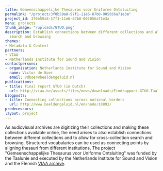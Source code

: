 ```yaml
---
title: Gemeenschappelijke Thesaurus voor Uniforme Ontsluiting
permalink: "/project/3f0b59a8-57f1-11e6-87b0-005056a71e3a"
project_id: 3f0b59a8-57f1-11e6-87b0-005056a71e3a
menu: projects
thumb_image: "/uploads/GTUO.png"
description: Establish connections between different collections and allow for cross-collection
  search and browsing
themes:
- Metadata & Context
partners:
- VIAA
- Netherlands Institute for Sound and Vision
contactpersons:
- organization: Netherlands Institute for Sound and Vision
  name: Victor de Boer
  email: vdboer@beeldengeluid.nl
publications:
- title: Final report GTUO (in Dutch)
  url: http://viaa.be/assets/files/news/downloads/Eindrapport-GTUO-Taalunie.pdf
blogposts:
- title: Connecting collections across national borders
  url: http://www.beeldengeluid.nl/en/node/10892/
predecessors: 
layout: project
---
```


As audiovisual archives are digitizing their collections and making these collections available online, the need arises to also establish connections between different collections and to allow for cross-collection search and browsing. Structured vocabularies can be used as connecting points by aligning thesauri from different institutions. The project "Gemeenschappelijke Thesaurus voor Uniforme Ontsluiting" was funded by the Taalunie and executed by the Netherlands Institute for Sound and Vision and the Flemish [VIAA archive](http://viaa.be/en/about-viaa/).
